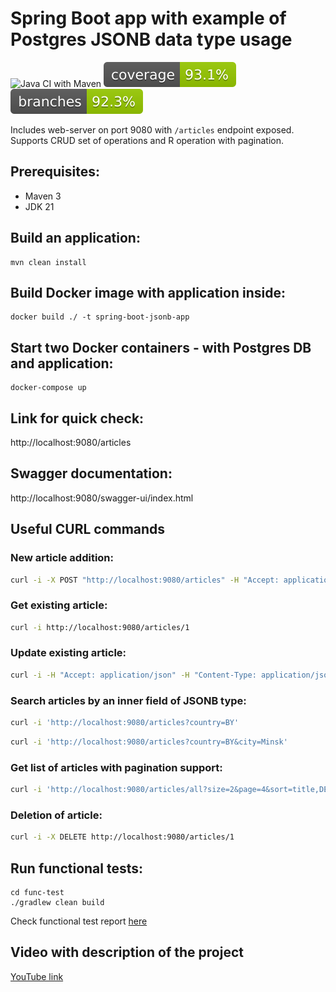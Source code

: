 
# Spring Boot app with example of Postgres JSONB data type usage

![Java CI with Maven](https://github.com/andrei-punko/spring-boot-jsonb/workflows/Java%20CI%20with%20Maven/badge.svg)
[![Coverage](.github/badges/jacoco.svg)](https://github.com/andrei-punko/spring-boot-jsonb/actions/workflows/maven.yml)
[![Branches](.github/badges/branches.svg)](https://github.com/andrei-punko/spring-boot-jsonb/actions/workflows/maven.yml)

Includes web-server on port 9080 with `/articles` endpoint exposed.  
Supports CRUD set of operations and R operation with pagination.

## Prerequisites:
- Maven 3
- JDK 21

## Build an application:
    mvn clean install

## Build Docker image with application inside:
    docker build ./ -t spring-boot-jsonb-app

## Start two Docker containers - with Postgres DB and application:
    docker-compose up

## Link for quick check:  
http://localhost:9080/articles

## Swagger documentation:  
http://localhost:9080/swagger-ui/index.html

## Useful CURL commands

### New article addition:
```bash
curl -i -X POST "http://localhost:9080/articles" -H "Accept: application/json" -H "Content-Type: application/json" -d '{ "title": "Some tittle", "text": "Some text", "author": "Pushkin", "location": { "country": "BY", "city": "Minsk" } }'
```

### Get existing article:
```bash
curl -i http://localhost:9080/articles/1
```

### Update existing article:
```bash
curl -i -H "Accept: application/json" -H "Content-Type: application/json" -d '{ "title": "Another tittle" }' -X PATCH http://localhost:9080/articles/2
```

### Search articles by an inner field of JSONB type:
```bash
curl -i 'http://localhost:9080/articles?country=BY'
```

```bash
curl -i 'http://localhost:9080/articles?country=BY&city=Minsk'
```

### Get list of articles with pagination support:  
```bash
curl -i 'http://localhost:9080/articles/all?size=2&page=4&sort=title,DESC'
```

### Deletion of article:  
```bash
curl -i -X DELETE http://localhost:9080/articles/1
```

## Run functional tests:

    cd func-test
    ./gradlew clean build

Check functional test report [here](func-test/build/spock-reports/index.html)

## Video with description of the project

[YouTube link](https://youtu.be/AzvJe9ij53o)
